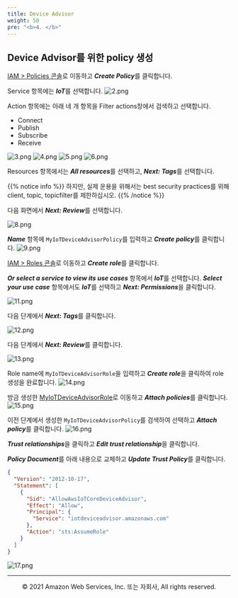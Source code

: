 ```yaml
---
title: Device Advisor
weight: 50
pre: "<b>4. </b>"
---
```


## Device Advisor를 위한 policy 생성

[IAM > Policies 콘솔](https://console.aws.amazon.com/iamv2/home#/policies)로 이동하고 ***Create Policy***를 클릭합니다.

Service 항목에는 ***IoT***를 선택합니다.
![2.png](/images/4/2.png)

Action 항목에는 아래 네 개 항목을 Filter actions창에서 검색하고 선택합니다.

+ Connect
+ Publish
+ Subscribe
+ Receive

![3.png](/images/4/3.png)
![4.png](/images/4/4.png)
![5.png](/images/4/5.png)
![6.png](/images/4/6.png)

Resources 항목에서는 ***All resources***를 선택하고, ***Next: Tags***를 선택합니다.

{{% notice info %}}
하지만, 실제 운용을 위해서는 best security practices를 위해 client, topic, topicfilter를 제한하십시오.
{{% /notice %}}

다음 화면에서 ***Next: Review***를 선택합니다. 

![8.png](/images/4/8.png)

***Name*** 항목에 ```MyIoTDeviceAdvisorPolicy```를 입력하고 ***Create policy***를 클릭합니다.
![9.png](/images/4/9.png)


[IAM > Roles 콘솔](https://console.aws.amazon.com/iamv2/home#/roles)로 이동하고 ***Create role***를 클릭합니다.

***Or select a service to view its use cases*** 항목에서 ***IoT***를 선택합니다.
***Select your use case*** 항목에서도 ***IoT***를 선택하고 ***Next: Permissions***을 클릭합니다.

![11.png](/images/4/11.png)


다음 단계에서 ***Next: Tags***를 클릭합니다.

![12.png](/images/4/12.png)

다음 단계에서 ***Next: Review***를 클릭합니다.

![13.png](/images/4/13.png)

Role name에 ```MyIoTDeviceAdvisorRole```을 입력하고 ***Create role***을 클릭하여 role 생성을 완료합니다.
![14.png](/images/4/14.png)

방금 생성한 [MyIoTDeviceAdvisorRole](https://console.aws.amazon.com/iam/home#/roles/MyIoTDeviceAdvisorRole)로 이동하고 ***Attach policies***를 클릭합니다.
![15.png](/images/4/15.png)

이전 단계에서 생성한 ```MyIoTDeviceAdvisorPolicy```를 검색하여 선택하고 ***Attach policy***를 클릭합니다.
![16.png](/images/4/16.png)

***Trust relationships***을 클릭하고 ***Edit trust relationship***을 클릭합니다.

***Policy Document***를 아래 내용으로 교체하고 ***Update Trust Policy***를 클릭합니다.

``` json
{
  "Version": "2012-10-17",
  "Statement": [
    {
      "Sid": "AllowAwsIoTCoreDeviceAdvisor",
      "Effect": "Allow",
      "Principal": {
        "Service": "iotdeviceadvisor.amazonaws.com"
      },
      "Action": "sts:AssumeRole"
    }
  ]
}
```

![17.png](/images/4/17.png)

---
<p align="center">
© 2021 Amazon Web Services, Inc. 또는 자회사, All rights reserved.
</p>
